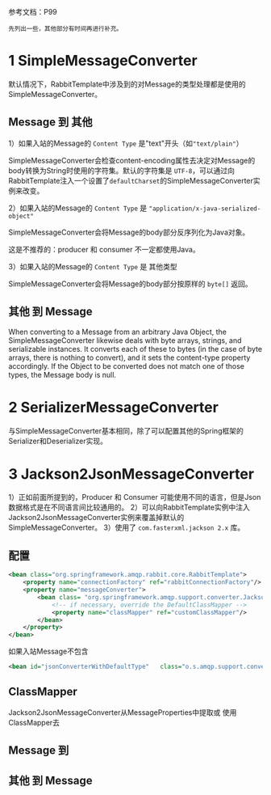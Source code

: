 
参考文档：P99

	先列出一些，其他部分有时间再进行补充。

# 1 SimpleMessageConverter

默认情况下，RabbitTemplate中涉及到的对Message的类型处理都是使用的SimpleMessageConverter。

## Message 到 其他

1）如果入站的Message的 `Content Type` 是"text"开头（如`"text/plain"`）

SimpleMessageConverter会检查content-encoding属性去决定对Message的body转换为String时使用的字符集。默认的字符集是 `UTF-8`，可以通过向RabbitTemplate注入一个设置了`defaultCharset`的SimpleMessageConverter实例来改变。

2）如果入站的Message的 `Content Type` 是 `"application/x-java-serialized-object"`

SimpleMessageConverter会将Message的body部分反序列化为Java对象。

这是不推荐的：producer 和 consumer 不一定都使用Java。

3）如果入站的Message的 `Content Type` 是 其他类型

SimpleMessageConverter会将Message的body部分按原样的 `byte[]` 返回。

## 其他 到 Message

When converting to a Message from an arbitrary Java Object, the SimpleMessageConverter likewise deals with byte arrays, strings, and serializable instances. It converts each of these to bytes (in the case of byte arrays, there is nothing to convert), and it sets the content-type property accordingly. If the Object to be converted does not match one of those types, the Message body is null.

# 2 SerializerMessageConverter

与SimpleMessageConverter基本相同，除了可以配置其他的Spring框架的Serializer和Deserializer实现。

# 3 Jackson2JsonMessageConverter

1）正如前面所提到的，Producer 和 Consumer 可能使用不同的语言，但是Json数据格式是在不同语言间比较通用的。
2）可以向RabbitTemplate实例中注入Jackson2JsonMessageConverter实例来覆盖掉默认的SimpleMessageConverter。
3）使用了 `com.fasterxml.jackson 2.x` 库。

## 配置

```xml
<bean class="org.springframework.amqp.rabbit.core.RabbitTemplate">
	<property name="connectionFactory" ref="rabbitConnectionFactory"/>
	<property name="messageConverter"> 
		<bean class= "org.springframework.amqp.support.converter.Jackson2JsonMessageConverter">   
			<!-- if necessary, override the DefaultClassMapper --> 
			<property name="classMapper" ref="customClassMapper"/>
		</bean> 
	</property>
</bean>
```
如果入站Message不包含
```xml
<bean id="jsonConverterWithDefaultType"   class="o.s.amqp.support.converter.Jackson2JsonMessageConverter">   <property name="classMapper">   <bean class=" org.springframework.amqp.support.converter.DefaultClassMapper">   <property name="defaultType" value="thing1.PurchaseOrder"/>   </bean>   </property> </bean>
```

## ClassMapper

Jackson2JsonMessageConverter从MessageProperties中提取或
使用ClassMapper去

## Message 到 

## 其他 到 Message

